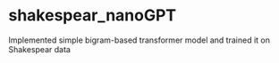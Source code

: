 # shakespear_nanoGPT
Implemented simple bigram-based transformer model and trained it on Shakespear data
